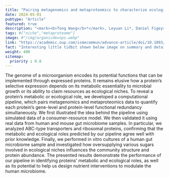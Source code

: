 ```yaml
---
title: "Pairing metagenomics and metaproteomics to characterize ecological niches and metabolic essentiality of gut microbiomes"
date: 2024-05-01
pubtype: "Article"
featured: true
description: "<mark><b>Tong Wang</b>*</mark>, Leyuan Li*, Daniel Figeys, Yang-Yu Liu, <i><b>ISME Communications</b>, 2024</i>"
tags: #["niche","metaproteome"]
image: #"/img/organicdevops.webp"
link: "https://academic.oup.com/ismecommun/advance-article/doi/10.1093/ismeco/ycae063/7660938"
fact: "Interesting little tidbit shown below image on summary and detail page"
weight: 400
sitemap:
  priority : 0.8
---
```


The genome of a microorganism encodes its potential functions that can be implemented through expressed proteins. It remains elusive how a protein’s selective expression depends on its metabolic essentiality to microbial growth or its ability to claim resources as ecological niches. To reveal a protein’s metabolic or ecological role, we developed a computational pipeline, which pairs metagenomics and metaproteomics data to quantify each protein’s gene-level and protein-level functional redundancy simultaneously. We first illustrated the idea behind the pipeline using simulated data of a consumer-resource model. We then validated it using real data from human and mouse gut microbiome samples. In particular, we analyzed ABC-type transporters and ribosomal proteins, confirming that the metabolic and ecological roles predicted by our pipeline agree well with prior knowledge. Finally, we performed in vitro cultures of a human gut microbiome sample and investigated how oversupplying various sugars involved in ecological niches influences the community structure and protein abundance. The presented results demonstrate the performance of our pipeline in identifying proteins’ metabolic and ecological roles, as well as its potential to help us design nutrient interventions to modulate the human microbiome.